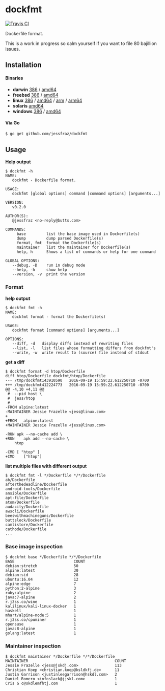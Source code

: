 # dockfmt

[![Travis
CI](https://travis-ci.org/jessfraz/dockfmt.svg?branch=master)](https://travis-ci.org/jessfraz/dockfmt)

Dockerfile format.

This is a work in progress so calm yourself if you want to file 80 bajillion
issues.

## Installation

#### Binaries

- **darwin** [386](https://github.com/jessfraz/dockfmt/releases/download/v0.2.0/dockfmt-darwin-386) / [amd64](https://github.com/jessfraz/dockfmt/releases/download/v0.2.0/dockfmt-darwin-amd64)
- **freebsd** [386](https://github.com/jessfraz/dockfmt/releases/download/v0.2.0/dockfmt-freebsd-386) / [amd64](https://github.com/jessfraz/dockfmt/releases/download/v0.2.0/dockfmt-freebsd-amd64)
- **linux** [386](https://github.com/jessfraz/dockfmt/releases/download/v0.2.0/dockfmt-linux-386) / [amd64](https://github.com/jessfraz/dockfmt/releases/download/v0.2.0/dockfmt-linux-amd64) / [arm](https://github.com/jessfraz/dockfmt/releases/download/v0.2.0/dockfmt-linux-arm) / [arm64](https://github.com/jessfraz/dockfmt/releases/download/v0.2.0/dockfmt-linux-arm64)
- **solaris** [amd64](https://github.com/jessfraz/dockfmt/releases/download/v0.2.0/dockfmt-solaris-amd64)
- **windows** [386](https://github.com/jessfraz/dockfmt/releases/download/v0.2.0/dockfmt-windows-386) / [amd64](https://github.com/jessfraz/dockfmt/releases/download/v0.2.0/dockfmt-windows-amd64)

#### Via Go

```bash
$ go get github.com/jessfraz/dockfmt
```

## Usage

**Help output**

```console
$ dockfmt -h
NAME:
   dockfmt - Dockerfile format.

USAGE:
   dockfmt [global options] command [command options] [arguments...]

VERSION:
   v0.2.0

AUTHOR(S):
   @jessfraz <no-reply@butts.com>

COMMANDS:
     base         list the base image used in Dockerfile(s)
     dump         dump parsed Dockerfile(s)
     format, fmt  format the Dockerfile(s)
     maintainer   list the maintainer for Dockerfile(s)
     help, h      Shows a list of commands or help for one command

GLOBAL OPTIONS:
   --debug, -D    run in debug mode
   --help, -h     show help
   --version, -v  print the version

```

### Format

**help output**

```console
$ dockfmt fmt -h
NAME:
   dockfmt format - format the Dockerfile(s)

USAGE:
   dockfmt format [command options] [arguments...]

OPTIONS:
   --diff, -d   display diffs instead of rewriting files
   --list, -l   list files whose formatting differs from dockfmt's
   --write, -w  write result to (source) file instead of stdout
```

**get a diff**

```console
$ dockfmt format -d htop/Dockerfile
diff htop/Dockerfile dockfmt/htop/Dockerfile
--- /tmp/dockfmt143910590	2016-09-19 15:59:22.612250710 -0700
+++ /tmp/dockfmt412224773	2016-09-19 15:59:22.612250710 -0700
@@ -4,10 +4,11 @@
 # 	--pid host \
 # 	jess/htop
 #
-FROM alpine:latest
-MAINTAINER Jessie Frazelle <jess@linux.com>
+
+FROM	alpine:latest
+MAINTAINER	Jessie Frazelle <jess@linux.com>

-RUN apk --no-cache add \
+RUN	apk add --no-cache \
 	htop

-CMD [ "htop" ]
+CMD	["htop"]
```

**list multiple files with different output**

```console
$ dockfmt fmt -l */Dockerfile */*/Dockerfile
ab/Dockerfile
afterthedeadline/Dockerfile
android-tools/Dockerfile
ansible/Dockerfile
apt-file/Dockerfile
atom/Dockerfile
audacity/Dockerfile
awscli/Dockerfile
beeswithmachineguns/Dockerfile
buttslock/Dockerfile
camlistore/Dockerfile
cathode/Dockerfile
...
```

### Base image inspection

```console
$ dockfmt base */Dockerfile */*/Dockerfile
BASE                          COUNT
debian:stretch                50
alpine:latest                 30
debian:sid                    28
ubuntu:16.04                  12
alpine:edge                   7
python:2-alpine               3
ruby:alpine                   2
java:7-alpine                 2
r.j3ss.co/wine                1
kalilinux/kali-linux-docker   1
haskell                       1
mhart/alpine-node:5           1
r.j3ss.co/cpuminer            1
opensuse                      1
java:8-alpine                 1
golang:latest                 1
```

### Maintainer inspection

```console
$ dockfmt maintainer */Dockerfile */*/Dockerfile
MAINTAINER                                      COUNT
Jessie Frazelle <jess@jskdj.com>                113
Christian Koep <christian.koep@ksldkfj.de>      11
Justin Garrison <justinleegarrison@hskdl.com>   2
Daniel Romero <infoslack@jjskl.com>             1
Cris G c@skdlemfhtj.com                         1
```

